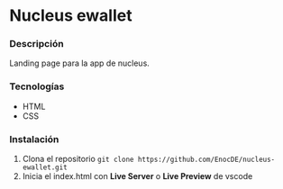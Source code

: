 # Nucleus ewallet

### Descripción
Landing page para la app de nucleus.

### Tecnologías
- HTML
- CSS

### Instalación
1. Clona el repositorio `git clone https://github.com/EnocDE/nucleus-ewallet.git`
2. Inicia el index.html con **Live Server** o **Live Preview** de vscode
